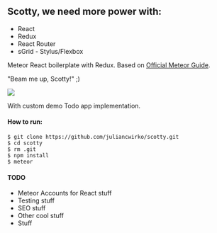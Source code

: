 ## Scotty, we need more power with:

- React
- Redux
- React Router
- sGrid - Stylus/Flexbox

Meteor React boilerplate with Redux.
Based on [Official Meteor Guide](http://guide.meteor.com/).

"Beam me up, Scotty!" ;)

![](https://i.imgflip.com/l909e.jpg)

With custom demo Todo app implementation.

#### How to run:

```
$ git clone https://github.com/juliancwirko/scotty.git
$ cd scotty
$ rm .git
$ npm install
$ meteor
```

#### TODO

- Meteor Accounts for React stuff
- Testing stuff
- SEO stuff
- Other cool stuff
- Stuff
